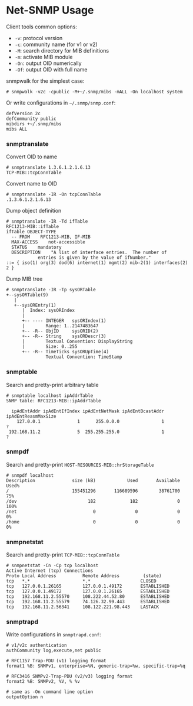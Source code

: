 Net-SNMP Usage
==============

Client tools common options:

 * `-v`: protocol version
 * `-c`: community name (for v1 or v2)
 * `-M`: search directory for MIB definitions
 * `-m`: activate MIB module
 * `-On`: output OID numerically
 * `-Of`: output OID with full name

snmpwalk for the simplest case:

    # snmpwalk -v2c -cpublic -M+~/.snmp/mibs -mALL -On localhost system

Or write configurations in `~/.snmp/snmp.conf`:

    defVersion 2c
    defCommunity public
    mibdirs +~/.snmp/mibs
    mibs ALL

### snmptranslate

Convert OID to name

    # snmptranslate 1.3.6.1.2.1.6.13
    TCP-MIB::tcpConnTable

Convert name to OID

    # snmptranslate -IR -On tcpConnTable
    .1.3.6.1.2.1.6.13

Dump object definition

    # snmptranslate -IR -Td ifTable
    RFC1213-MIB::ifTable
    ifTable OBJECT-TYPE
      -- FROM    RFC1213-MIB, IF-MIB
      MAX-ACCESS    not-accessible
      STATUS    mandatory
      DESCRIPTION    "A list of interface entries.  The number of
                entries is given by the value of ifNumber."
    ::= { iso(1) org(3) dod(6) internet(1) mgmt(2) mib-2(1) interfaces(2) 2 }

Dump MIB tree

    # snmptranslate -IR -Tp sysORTable
    +--sysORTable(9)
       |
       +--sysOREntry(1)
          |  Index: sysORIndex
          |
          +-- ---- INTEGER   sysORIndex(1)
          |        Range: 1..2147483647
          +-- -R-- ObjID     sysORID(2)
          +-- -R-- String    sysORDescr(3)
          |        Textual Convention: DisplayString
          |        Size: 0..255
          +-- -R-- TimeTicks sysORUpTime(4)
                   Textual Convention: TimeStamp

### snmptable

Search and pretty-print arbitrary table

    # snmptable localhost ipAddrTable
    SNMP table: RFC1213-MIB::ipAddrTable
    
      ipAdEntAddr ipAdEntIfIndex ipAdEntNetMask ipAdEntBcastAddr ipAdEntReasmMaxSize
        127.0.0.1              1      255.0.0.0                1                   ?
     192.168.11.2              5  255.255.255.0                1                   ?

### snmpdf

Search and pretty-print `HOST-RESOURCES-MIB::hrStorageTable`

    # snmpdf localhost
    Description              size (kB)            Used       Available Used%
    /                        155451296       116689596        38761700   75%
    /dev                           182             182               0  100%
    /net                             0               0               0    0%
    /home                            0               0               0    0%

### snmpnetstat

Search and pretty-print `TCP-MIB::tcpConnTable`

    # snmpnetstat -Cn -Cp tcp localhost 
    Active Internet (tcp) Connections
    Proto Local Address          Remote Address         (state)
    tcp   *.*                    *.*                   CLOSED
    tcp   127.0.0.1.26165        127.0.0.1.49172       ESTABLISHED
    tcp   127.0.0.1.49172        127.0.0.1.26165       ESTABLISHED
    tcp   192.168.11.2.55570     108.222.44.52.80      ESTABLISHED
    tcp   192.168.11.2.55579     74.126.32.99.443      ESTABLISHED
    tcp   192.168.11.2.56341     108.122.221.98.443    LASTACK

### snmptrapd

Write configurations in `snmptrapd.conf`:

    # v1/v2c authentication
    authCommunity log,execute,net public
    
    # RFC1157 Trap-PDU (v1) logging format
    format1 %B: SNMPv1, enterprise=%N, generic-trap=%w, specific-trap=%q
    
    # RFC3416 SNMPv2-Trap-PDU (v2/v3) logging format
    format2 %B: SNMPv2, %V, % %v
    
    # same as -On command line option
    outputOption n

